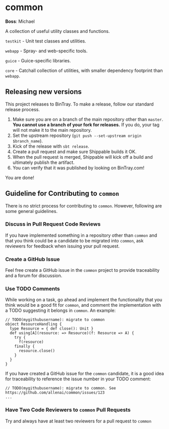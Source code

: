 common
======

**Boss**: Michael

A collection of useful utility classes and functions.

`testkit` - Unit test classes and utilities.

`webapp` - Spray- and web-specific tools.

`guice` - Guice-specific libraries.

`core` - Catchall collection of utilities, with smaller dependency footprint than `webapp`.


Releasing new versions
---------------------------

This project releases to BinTray.  To make a release, follow our standard
release process.

1.  Make sure you are on a branch of the main repository other than `master`.
**You cannot use a branch of your fork for releases.**  If you do, your tag
will not make it to the main repository.
2.  Set the upstream repository (`git push --set-upstream origin $branch_name`).
3.  Kick of the release with `sbt release`.
4.  Create a pull request and make sure Shippable builds it OK.
5.  When the pull request is merged, Shippable will kick off a build and ultimately publish the artifact.
6.  You can verify that it was published by looking on BinTray.com!

You are done!


Guideline for Contributing to `common`
---------------------------

There is no strict process for contributing to `common`. However, following are some general guidelines.

### Discuss in Pull Request Code Reviews ###

If you have implemented something in a repository other than `common` and that you think could be a candidate to be migrated into `common`, ask reviewers for feedback when issuing your pull request.

### Create a GitHub Issue ###

Feel free create a GitHub issue in the `common` project to provide traceability and a forum for discussion.

### Use TODO Comments ###

While working on a task, go ahead and implement the functionality that you think would be a good fit for `common`,
and comment the implementation with a TODO suggesting it belongs in `common`. An example:

    // TODO(mygithubusername): migrate to common
    object ResourceHandling {
      type Resource = { def close(): Unit }
      def using[A](resource: => Resource)(f: Resource => A) {
        try {
          f(resource)
        finally {
          resource.close()
        }
      }
    }

If you have created a GitHub issue for the `common` candidate, it is a good idea for traceability to
reference the issue number in your TODO comment:

    // TODO(mygithubusername): migrate to common. See https://github.com/allenai/common/issues/123
    ...

### Have Two Code Reviewers to `common` Pull Requests ###

Try and always have at least two reviewers for a pull request to `common`

